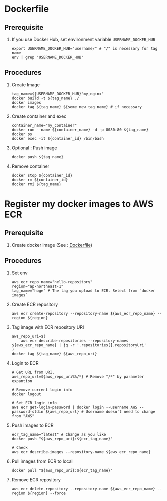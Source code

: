 # Dockerfile
## Prerequisite
1. If you use Docker Hub, set environment variable `USERNAME_DOCKER_HUB`
    ```shell
    export USERNAME_DOCKER_HUB="username/" # "/" is necessary for tag name
    env | grep "USERNAME_DOCKER_HUB"
    ```

## Procedures
1. Create Image
    ```shell
    tag_name=${USERNAME_DOCKER_HUB}"my_nginx"
    docker build -t ${tag_name} ./
    docker images
    docker tag ${tag_name} ${some_new_tag_name} # if necessary
    ```
1. Create container and exec
    ```shell
    container_name="my_container"
    docker run --name ${container_name} -d -p 8080:80 ${tag_name}
    docker ps
    docker exec -it ${container_id} /bin/bash
    ```
1. Optional : Push image
    ```shell
    docker push ${tag_name}
    ```
1. Remove container
    ```shell
    docker stop ${container_id}
    docker rm ${container_id}
    docker rmi ${tag_name}
    ```

# Register my docker images to AWS ECR
## Prerequisite
1. Create docker image (See : [Dockerfile](#dockerfile))

## Procedures
1. Set env
    ```shell
    aws_ecr_repo_name="hello-repository"
    region="ap-northeast-1"
    tag_name="hoge" # The tag you upload to ECR. Select from `docker images`
    ```
1. Create ECR repository
    ```shell
    aws ecr create-repository --repository-name ${aws_ecr_repo_name} --region ${region}
    ```
1. Tag image with ECR repository URI
    ```shell
    aws_repo_uri=$(
        aws ecr describe-repositories --repository-names ${aws_ecr_repo_name} | jq -r '.repositories[].repositoryUri'
    )
    docker tag ${tag_name} ${aws_repo_uri}
    ```
1. Login to ECR
    ```shell
    # Get URL from URI.
    aws_repo_url=${aws_repo_uri%%/*} # Remove "/*" by parameter expantion
    
    # Remove current login info
    docker logout
    
    # Set ECR login info
    aws ecr get-login-password | docker login --username AWS --password-stdin ${aws_repo_url} # Username doesn't need to change from "AWS"
    ```
1. Push images to ECR
    ```shell
    ecr_tag_name="latest" # Change as you like
    docker push "${aws_repo_uri}:${ecr_tag_name}"
    
    # Check
    aws ecr describe-images --repository-name ${aws_ecr_repo_name}
    ```
1. Pull images from ECR to local
    ```shell
    docker pull "${aws_repo_uri}:${ecr_tag_name}"
    ```
1. Remove ECR repository
    ```shell
    aws ecr delete-repository --repository-name ${aws_ecr_repo_name} --region ${region} --force
    ```